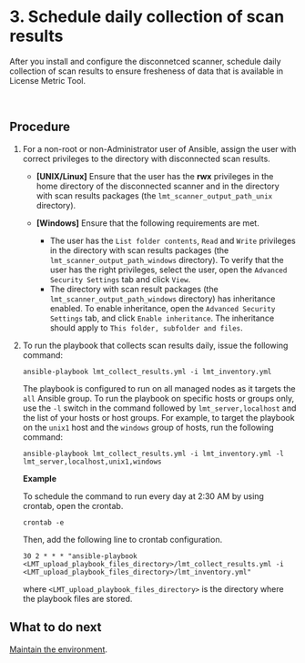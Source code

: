 # 3. Schedule daily collection of scan results
After you install and configure the disconnetced scanner, schedule daily collection of scan results to ensure fresheness of data that is available in License Metric Tool.

<br>

## Procedure

1. For a non-root or non-Administrator user of Ansible, assign the user with correct privileges to the directory with disconnected scan results.
   - **\[UNIX/Linux\]** Ensure that the user has the **rwx** privileges in the home directory of the disconnected scanner and in the directory with scan results packages (the `lmt_scanner_output_path_unix` directory).
   
   - **\[Windows\]** Ensure that the following requirements are met.
     - The user has the `List folder contents`, `Read` and `Write` privileges in the directory with scan results packages (the `lmt_scanner_output_path_windows` directory). To verify that the user has the right privileges, select the user, open the `Advanced Security Settings` tab and click `View`. 
     - The directory with scan result packages (the `lmt_scanner_output_path_windows` directory) has inheritance enabled. To enable inheritance, open the `Advanced Security Settings` tab, and click `Enable inheritance`. The inheritance should apply to `This folder, subfolder and files`. 

2. To run the playbook that collects scan results daily, issue the following command:

   `ansible-playbook lmt_collect_results.yml -i lmt_inventory.yml`

    The playbook is configured to run on all managed nodes as it targets the `all` Ansible group. To run the playbook on specific hosts or groups only, use the `-l` switch in the command followed by `lmt_server,localhost` and the list of your hosts or host groups. For example, to target the playbook on the `unix1` host and the `windows` group of hosts, run the following command:

   `ansible-playbook lmt_collect_results.yml -i lmt_inventory.yml -l lmt_server,localhost,unix1,windows` 
   
   **Example** 
   
   To schedule the command to run every day at 2:30 AM by using crontab, open the crontab.
   
   `crontab -e` 
   
   Then, add the following line to crontab configuration.
   
   `30 2 * * * "ansible-playbook <LMT_upload_playbook_files_directory>/lmt_collect_results.yml -i <LMT_upload_playbook_files_directory>/lmt_inventory.yml"`
   
   where `<LMT_upload_playbook_files_directory>` is the directory where the playbook files are stored.

## What to do next
[Maintain the environment](doc_maintain_environment.md).